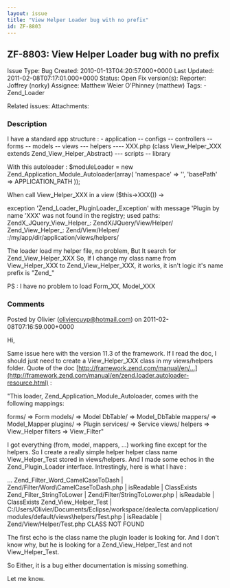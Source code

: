 ```yaml
---
layout: issue
title: "View Helper Loader bug with no prefix"
id: ZF-8803
---
```


ZF-8803: View Helper Loader bug with no prefix
----------------------------------------------

 Issue Type: Bug Created: 2010-01-13T04:20:57.000+0000 Last Updated: 2011-02-08T07:17:01.000+0000 Status: Open Fix version(s): 
 Reporter:  Joffrey (norky)  Assignee:  Matthew Weier O'Phinney (matthew)  Tags: - Zend\_Loader
 
 Related issues: 
 Attachments: 
### Description

I have a standard app structure : - application -- configs -- controllers -- forms -- models -- views --- helpers ---- XXX.php (class View\_Helper\_XXX extends Zend\_View\_Helper\_Abstract) --- scripts -- library

With this autoloader : $moduleLoader = new Zend\_Application\_Module\_Autoloader(array( 'namespace' => '', 'basePath' => APPLICATION\_PATH ));

When call View\_Helper\_XXX in a view ($this->XXX()) ->

exception 'Zend\_Loader\_PluginLoader\_Exception' with message 'Plugin by name 'XXX' was not found in the registry; used paths: ZendX\_JQuery\_View\_Helper\_: ZendX/JQuery/View/Helper/ Zend\_View\_Helper\_: Zend/View/Helper/ :/my/app/dir/application/views/helpers/

The loader load my helper file, no problem, But It search for Zend\_View\_Helper\_XXX So, If I change my class name from View\_Helper\_XXX to Zend\_View\_Helper\_XXX, it works, it isn't logic it's name prefix is "Zend\_"

PS : I have no problem to load Form\_XX, Model\_XXX

 

 

### Comments

Posted by Olivier (oliviercuyp@hotmail.com) on 2011-02-08T07:16:59.000+0000

Hi,

Same issue here with the version 11.3 of the framework. If I read the doc, I should just need to create a View\_Helper\_XXX class in my views/helpers folder. Quote of the doc [http://framework.zend.com/manual/en/…](http://framework.zend.com/manual/en/zend.loader.autoloader-resource.html) :

"This loader, Zend\_Application\_Module\_Autoloader, comes with the following mappings:

forms/ => Form models/ => Model DbTable/ => Model\_DbTable mappers/ => Model\_Mapper plugins/ => Plugin services/ => Service views/ helpers => View\_Helper filters => View\_Filter"

I got everything (from, model, mappers, ...) working fine except for the helpers. So I create a really simple helper helper class name View\_Helper\_Test stored in views/helpers. And I made some echos in the Zend\_Plugin\_Loader interface. Intrestingly, here is what I have :

... Zend\_Filter\_Word\_CamelCaseToDash | Zend/Filter/Word\\CamelCaseToDash.php | isReadable | ClassExists Zend\_Filter\_StringToLower | Zend/Filter/StringToLower.php | isReadable | ClassExists Zend\_View\_Helper\_Test | C:/Users/Olivier/Documents/Eclipse/workspace/dealecta.com/application/modules/default/views\\helpers/Test.php | isReadable | Zend/View/Helper/Test.php CLASS NOT FOUND

The first echo is the class name the plugin loader is looking for. And I don't know why, but he is looking for a Zend\_View\_Helper\_Test and not View\_Helper\_Test.

So Either, it is a bug either documentation is missing something.

Let me know.

 

 